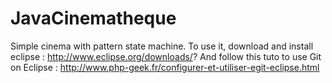 JavaCinematheque
================

Simple cinema with pattern state machine.
To use it, download and install eclipse : http://www.eclipse.org/downloads/?
And follow this tuto to use Git on Eclipse : http://www.php-geek.fr/configurer-et-utiliser-egit-eclipse.html
